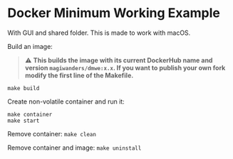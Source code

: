 # Docker Minimum Working Example
With GUI and shared folder. This is made to work with macOS.

Build an image:

> :warning: **This builds the image with its current DockerHub name and version `magiwanders/dmwe:x.x`. If you want to publish your own fork modify the first line of the Makefile.**

```
make build
```

Create non-volatile container and run it:

```
make container
make start
```

Remove container:
```make clean```

Remove container and image:
```make uninstall```